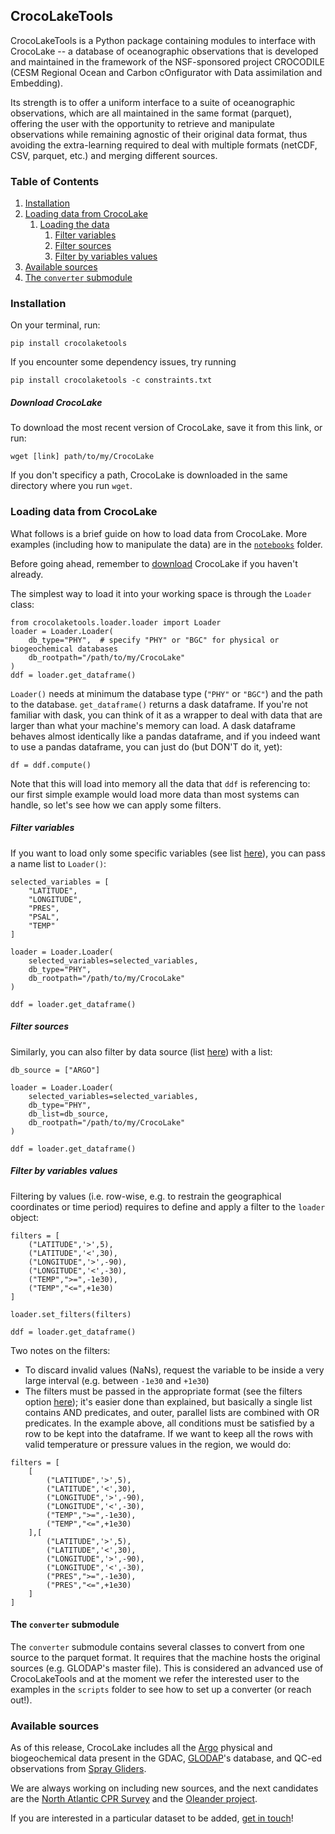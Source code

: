 ## CrocoLakeTools

CrocoLakeTools is a Python package containing modules to interface with CrocoLake -- a database of oceanographic observations that is developed and maintained in the framework of the NSF-sponsored project CROCODILE (CESM Regional Ocean and Carbon cOnfigurator with Data assimilation and Embedding).

Its strength is to offer a uniform interface to a suite of oceanographic observations, which are all maintained in the same format (parquet), offering the user with the opportunity to retrieve and manipulate observations while remaining agnostic of their original data format, thus avoiding the extra-learning required to deal with multiple formats (netCDF, CSV, parquet, etc.) and merging different sources.

### Table of Contents
1. [Installation](#installation)
2. [Loading data from CrocoLake](#loading-data-from-crocolake)
   1. [Loading the data](#loading-the-data)
      1. [Filter variables](#filter-variables)
      2. [Filter sources](#filter-sources)
      3. [Filter by variables values](#filter-by-variables-values)
3. [Available sources](#available-sources)
4. [The `converter` submodule](#the-converter-submodule)

### Installation
On your terminal, run:
```
pip install crocolaketools
```

If you encounter some dependency issues, try running
```
pip install crocolaketools -c constraints.txt
```
##### Download CrocoLake
To download the most recent version of CrocoLake, save it from this link, or run:
```
wget [link] path/to/my/CrocoLake
```
If you don't specificy a path, CrocoLake is downloaded in the same directory where you run `wget`.

### Loading data from CrocoLake

What follows is a brief guide on how to load data from CrocoLake. More examples (including how to manipulate the data) are in the [`notebooks`](crocolaketools/notebooks/) folder.

Before going ahead, remember to [download](download-crocolake) CrocoLake if you haven't already.

The simplest way to load it into your working space is through the `Loader` class:
```
from crocolaketools.loader.loader import Loader
loader = Loader.Loader(
    db_type="PHY",  # specify "PHY" or "BGC" for physical or biogeochemical databases
    db_rootpath="/path/to/my/CrocoLake"
)
ddf = loader.get_dataframe()
```
`Loader()` needs at minimum the database type (`"PHY"` or `"BGC"`) and the path to the database. `get_dataframe()` returns a dask dataframe. If you're not familiar with dask, you can think of it as a wrapper to deal with data that are larger than what your machine's memory can load. A dask dataframe behaves almost identically like a pandas dataframe, and if you indeed want to use a pandas dataframe, you can just do (but DON'T do it, yet):
```
df = ddf.compute()
```
Note that this will load into memory all the data that `ddf` is referencing to: our first simple example would load more data than most systems can handle, so let's see how we can apply some filters.

##### Filter variables
If you want to load only some specific variables (see list [here](crocolaketools/utils/params.py)), you can pass a name list to `Loader()`:
```
selected_variables = [
    "LATITUDE",
    "LONGITUDE",
    "PRES",
    "PSAL",
    "TEMP"
]

loader = Loader.Loader(
    selected_variables=selected_variables,
    db_type="PHY",
    db_rootpath="/path/to/my/CrocoLake"
)

ddf = loader.get_dataframe()
```

##### Filter sources
Similarly, you can also filter by data source (list [here](crocolaketools/utils/params.py)) with a list:
```
db_source = ["ARGO"]

loader = Loader.Loader(
    selected_variables=selected_variables,
    db_type="PHY",
    db_list=db_source,
    db_rootpath="/path/to/my/CrocoLake"
)

ddf = loader.get_dataframe()
```

##### Filter by variables values
Filtering by values (i.e. row-wise, e.g. to restrain the geographical coordinates or time period) requires to define and apply a filter to the `loader` object:
```
filters = [
    ("LATITUDE",'>',5),
    ("LATITUDE",'<',30),
    ("LONGITUDE",'>',-90),
    ("LONGITUDE",'<',-30),
    ("TEMP",">=",-1e30),
    ("TEMP","<=",+1e30)
]

loader.set_filters(filters)

ddf = loader.get_dataframe()
```
Two notes on the filters:
   * To discard invalid values (NaNs), request the variable to be inside a very large interval (e.g. between `-1e30` and `+1e30`)
   * The filters must be passed in the appropriate format (see the filters option [here](https://docs.dask.org/en/stable/generated/dask.dataframe.read_parquet.html)); it's easier done than explained, but basically a single list contains AND predicates, and outer, parallel lists are combined with OR predicates. In the example above, all conditions must be satisfied by a row to be kept into the dataframe. If we want to keep all the rows with valid temperature or pressure values in the region, we would do:
```
filters = [
    [
        ("LATITUDE",'>',5),
        ("LATITUDE",'<',30),
        ("LONGITUDE",'>',-90),
        ("LONGITUDE",'<',-30),
        ("TEMP",">=",-1e30),
        ("TEMP","<=",+1e30)
    ],[
        ("LATITUDE",'>',5),
        ("LATITUDE",'<',30),
        ("LONGITUDE",'>',-90),
        ("LONGITUDE",'<',-30),
        ("PRES",">=",-1e30),
        ("PRES","<=",+1e30)
    ]
]

```
#### The `converter` submodule

The `converter` submodule contains several classes to convert from one source to the parquet format. It requires that the machine hosts the original sources (e.g. GLODAP's master file). This is considered an advanced use of CrocoLakeTools and at the moment we refer the interested user to the examples in the `scripts` folder to see how to set up a converter (or reach out!).

### Available sources

As of this release, CrocoLake includes all the [Argo](https://argo.ucsd.edu/) physical and biogeochemical data present in the GDAC, [GLODAP](https://glodap.info/)'s database, and QC-ed observations from [Spray Gliders](https://spraydata.ucsd.edu/about/spray-glider).

We are always working on including new sources, and the next candidates are the [North Atlantic CPR Survey](https://www.bco-dmo.org/project/547835) and the [Oleander project](https://www.aoml.noaa.gov/phod/goos/oleander/intro.php).

If you are interested in a particular dataset to be added, [get in touch](enrico.milanese@whoi.edu)!
